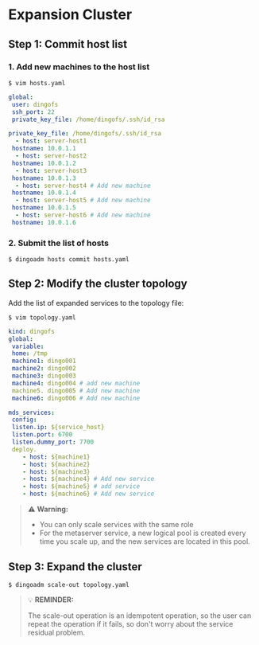 Expansion Cluster 
===

Step 1: Commit host list
---

### 1. Add new machines to the host list

```shell 
$ vim hosts.yaml 
```

``` yaml 
global: 
 user: dingofs 
 ssh_port: 22 
 private_key_file: /home/dingofs/.ssh/id_rsa

private_key_file: /home/dingofs/.ssh/id_rsa
  - host: server-host1 
 hostname: 10.0.1.1
  - host: server-host2 
 hostname: 10.0.1.2
  - host: server-host3 
 hostname: 10.0.1.3
  - host: server-host4 # Add new machine 
 hostname: 10.0.1.4
  - host: server-host5 # Add new machine 
 hostname: 10.0.1.5
  - host: server-host6 # Add new machine 
 hostname: 10.0.1.6 
```

### 2. Submit the list of hosts

```shell 
$ dingoadm hosts commit hosts.yaml 
```

Step 2: Modify the cluster topology
---

Add the list of expanded services to the topology file:


```shell 
$ vim topology.yaml 
```

```yaml 
kind: dingofs 
global: 
 variable: 
 home: /tmp 
 machine1: dingo001 
 machine2: dingo002 
 machine3: dingo003 
 machine4: dingo004 # add new machine 
 machine5. dingo005 # Add new machine 
 machine6: dingo006 # Add new machine

mds_services: 
 config: 
 listen.ip: ${service_host} 
 listen.port: 6700 
 listen.dummy_port: 7700 
 deploy.
    - host: ${machine1}
    - host: ${machine2}
    - host: ${machine3}
    - host: ${machine4} # Add new service
    - host: ${machine5} # add service
    - host: ${machine6} # Add new service 
```

> :warning: **Warning:** 
> 
> * You can only scale services with the same role 
> * For the metaserver service, a new logical pool is created every time you scale up, and the new services are located in this pool.

Step 3: Expand the cluster
---

```shell 
$ dingoadm scale-out topology.yaml 
```

> :bulb: **REMINDER:** 
> 
> The scale-out operation is an idempotent operation, so the user can repeat the operation if it fails, so don't worry about the service residual problem.
